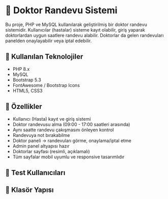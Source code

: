 

# 💊 Doktor Randevu Sistemi

Bu proje, PHP ve MySQL kullanılarak geliştirilmiş bir doktor randevu sistemidir. Kullanıcılar (hastalar) sisteme kayıt olabilir, giriş yaparak doktorlardan uygun saatlere randevu alabilir. Doktorlar da gelen randevuları panelden onaylayabilir veya iptal edebilir.

## 🔧 Kullanılan Teknolojiler

- PHP 8.x
- MySQL
- Bootstrap 5.3
- FontAwesome / Bootstrap Icons
- HTML5, CSS3

## 📌 Özellikler

- Kullanıcı (Hasta) kayıt ve giriş sistemi
- Doktor randevusu alma (09:00 - 17:00 saatleri arasında)
- Aynı saatte randevu çakışmasını önleyen kontrol
- Randevuya not bırakabilme
- Doktor paneli → randevuları görme, onaylama/iptal etme
- Admin panel altyapısı hazır
- Doktorlar sayfası (resimli, açıklamalı)
- Tüm sayfalar mobil uyumlu ve responsive tasarımlıdır

## 🧪 Test Kullanıcıları
## 📁 Klasör Yapısı

